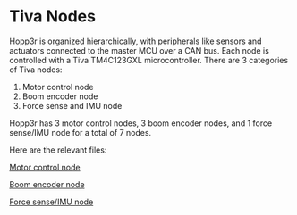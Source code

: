 Tiva Nodes
==================

Hopp3r is organized hierarchically, with peripherals like sensors and actuators connected to the master MCU over a CAN bus. Each node is controlled with a Tiva TM4C123GXL microcontroller. There are 3 categories of Tiva nodes:

1. Motor control node
2. Boom encoder node
3. Force sense and IMU node

Hopp3r has 3 motor control nodes, 3 boom encoder nodes, and 1 force sense/IMU node for a total of 7 nodes.

Here are the relevant files:

[Motor control node](/Tiva/CAN_Copley/ver0)

[Boom encoder node](/Tiva/CAN_Boom)

[Force sense/IMU node](/Tiva/CAN_IMU_FZ/TxNode)
